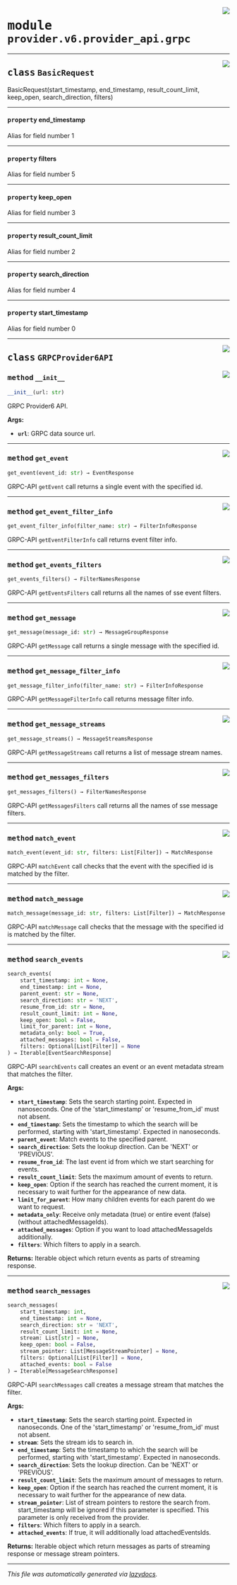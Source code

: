 <!-- markdownlint-disable -->

<a href="../../th2_data_services/provider/v6/provider_api/grpc.py#L0"><img align="right" style="float:right;" src="https://img.shields.io/badge/-source-cccccc?style=flat-square"></a>

# <kbd>module</kbd> `provider.v6.provider_api.grpc`






---

<a href="../../th2_data_services/provider/v6/provider_api/grpc.py"><img align="right" style="float:right;" src="https://img.shields.io/badge/-source-cccccc?style=flat-square"></a>

## <kbd>class</kbd> `BasicRequest`
BasicRequest(start_timestamp, end_timestamp, result_count_limit, keep_open, search_direction, filters) 


---

#### <kbd>property</kbd> end_timestamp

Alias for field number 1 

---

#### <kbd>property</kbd> filters

Alias for field number 5 

---

#### <kbd>property</kbd> keep_open

Alias for field number 3 

---

#### <kbd>property</kbd> result_count_limit

Alias for field number 2 

---

#### <kbd>property</kbd> search_direction

Alias for field number 4 

---

#### <kbd>property</kbd> start_timestamp

Alias for field number 0 




---

<a href="../../th2_data_services/provider/v6/provider_api/grpc.py#L55"><img align="right" style="float:right;" src="https://img.shields.io/badge/-source-cccccc?style=flat-square"></a>

## <kbd>class</kbd> `GRPCProvider6API`




<a href="../../th2_data_services/provider/v6/provider_api/grpc.py#L56"><img align="right" style="float:right;" src="https://img.shields.io/badge/-source-cccccc?style=flat-square"></a>

### <kbd>method</kbd> `__init__`

```python
__init__(url: str)
```

GRPC Provider6 API. 



**Args:**
 
 - <b>`url`</b>:  GRPC data source url. 




---

<a href="../../th2_data_services/provider/v6/provider_api/grpc.py#L376"><img align="right" style="float:right;" src="https://img.shields.io/badge/-source-cccccc?style=flat-square"></a>

### <kbd>method</kbd> `get_event`

```python
get_event(event_id: str) → EventResponse
```

GRPC-API `getEvent` call returns a single event with the specified id. 

---

<a href="../../th2_data_services/provider/v6/provider_api/grpc.py#L394"><img align="right" style="float:right;" src="https://img.shields.io/badge/-source-cccccc?style=flat-square"></a>

### <kbd>method</kbd> `get_event_filter_info`

```python
get_event_filter_info(filter_name: str) → FilterInfoResponse
```

GRPC-API `getEventFilterInfo` call returns event filter info. 

---

<a href="../../th2_data_services/provider/v6/provider_api/grpc.py#L390"><img align="right" style="float:right;" src="https://img.shields.io/badge/-source-cccccc?style=flat-square"></a>

### <kbd>method</kbd> `get_events_filters`

```python
get_events_filters() → FilterNamesResponse
```

GRPC-API `getEventsFilters` call returns all the names of sse event filters. 

---

<a href="../../th2_data_services/provider/v6/provider_api/grpc.py#L381"><img align="right" style="float:right;" src="https://img.shields.io/badge/-source-cccccc?style=flat-square"></a>

### <kbd>method</kbd> `get_message`

```python
get_message(message_id: str) → MessageGroupResponse
```

GRPC-API `getMessage` call returns a single message with the specified id. 

---

<a href="../../th2_data_services/provider/v6/provider_api/grpc.py#L399"><img align="right" style="float:right;" src="https://img.shields.io/badge/-source-cccccc?style=flat-square"></a>

### <kbd>method</kbd> `get_message_filter_info`

```python
get_message_filter_info(filter_name: str) → FilterInfoResponse
```

GRPC-API `getMessageFilterInfo` call returns message filter info. 

---

<a href="../../th2_data_services/provider/v6/provider_api/grpc.py#L73"><img align="right" style="float:right;" src="https://img.shields.io/badge/-source-cccccc?style=flat-square"></a>

### <kbd>method</kbd> `get_message_streams`

```python
get_message_streams() → MessageStreamsResponse
```

GRPC-API `getMessageStreams` call returns a list of message stream names. 

---

<a href="../../th2_data_services/provider/v6/provider_api/grpc.py#L386"><img align="right" style="float:right;" src="https://img.shields.io/badge/-source-cccccc?style=flat-square"></a>

### <kbd>method</kbd> `get_messages_filters`

```python
get_messages_filters() → FilterNamesResponse
```

GRPC-API `getMessagesFilters` call returns all the names of sse message filters. 

---

<a href="../../th2_data_services/provider/v6/provider_api/grpc.py#L404"><img align="right" style="float:right;" src="https://img.shields.io/badge/-source-cccccc?style=flat-square"></a>

### <kbd>method</kbd> `match_event`

```python
match_event(event_id: str, filters: List[Filter]) → MatchResponse
```

GRPC-API `matchEvent` call checks that the event with the specified id is matched by the filter. 

---

<a href="../../th2_data_services/provider/v6/provider_api/grpc.py#L409"><img align="right" style="float:right;" src="https://img.shields.io/badge/-source-cccccc?style=flat-square"></a>

### <kbd>method</kbd> `match_message`

```python
match_message(message_id: str, filters: List[Filter]) → MatchResponse
```

GRPC-API `matchMessage` call checks that the message with the specified id is matched by the filter. 

---

<a href="../../th2_data_services/provider/v6/provider_api/grpc.py#L77"><img align="right" style="float:right;" src="https://img.shields.io/badge/-source-cccccc?style=flat-square"></a>

### <kbd>method</kbd> `search_events`

```python
search_events(
    start_timestamp: int = None,
    end_timestamp: int = None,
    parent_event: str = None,
    search_direction: str = 'NEXT',
    resume_from_id: str = None,
    result_count_limit: int = None,
    keep_open: bool = False,
    limit_for_parent: int = None,
    metadata_only: bool = True,
    attached_messages: bool = False,
    filters: Optional[List[Filter]] = None
) → Iterable[EventSearchResponse]
```

GRPC-API `searchEvents` call creates an event or an event metadata stream that matches the filter. 



**Args:**
 
 - <b>`start_timestamp`</b>:  Sets the search starting point. Expected in nanoseconds. One of the 'start_timestamp'  or 'resume_from_id' must not absent. 
 - <b>`end_timestamp`</b>:  Sets the timestamp to which the search will be performed, starting with 'start_timestamp'.  Expected in nanoseconds. 
 - <b>`parent_event`</b>:  Match events to the specified parent. 
 - <b>`search_direction`</b>:  Sets the lookup direction. Can be 'NEXT' or 'PREVIOUS'. 
 - <b>`resume_from_id`</b>:  The last event id from which we start searching for events. 
 - <b>`result_count_limit`</b>:  Sets the maximum amount of events to return. 
 - <b>`keep_open`</b>:  Option if the search has reached the current moment,  it is necessary to wait further for the appearance of new data. 
 - <b>`limit_for_parent`</b>:  How many children events for each parent do we want to request. 
 - <b>`metadata_only`</b>:  Receive only metadata (true) or entire event (false) (without attachedMessageIds). 
 - <b>`attached_messages`</b>:  Option if you want to load attachedMessageIds additionally. 
 - <b>`filters`</b>:  Which filters to apply in a search. 



**Returns:**
 Iterable object which return events as parts of streaming response. 

---

<a href="../../th2_data_services/provider/v6/provider_api/grpc.py#L148"><img align="right" style="float:right;" src="https://img.shields.io/badge/-source-cccccc?style=flat-square"></a>

### <kbd>method</kbd> `search_messages`

```python
search_messages(
    start_timestamp: int,
    end_timestamp: int = None,
    search_direction: str = 'NEXT',
    result_count_limit: int = None,
    stream: List[str] = None,
    keep_open: bool = False,
    stream_pointer: List[MessageStreamPointer] = None,
    filters: Optional[List[Filter]] = None,
    attached_events: bool = False
) → Iterable[MessageSearchResponse]
```

GRPC-API `searchMessages` call creates a message stream that matches the filter. 



**Args:**
 
 - <b>`start_timestamp`</b>:  Sets the search starting point. Expected in nanoseconds. One of the 'start_timestamp'  or 'resume_from_id' must not absent. 
 - <b>`stream`</b>:  Sets the stream ids to search in. 
 - <b>`end_timestamp`</b>:  Sets the timestamp to which the search will be performed, starting with 'start_timestamp'.  Expected in nanoseconds. 
 - <b>`search_direction`</b>:  Sets the lookup direction. Can be 'NEXT' or 'PREVIOUS'. 
 - <b>`result_count_limit`</b>:  Sets the maximum amount of messages to return. 
 - <b>`keep_open`</b>:  Option if the search has reached the current moment,  it is necessary to wait further for the appearance of new data. 
 - <b>`stream_pointer`</b>:  List of stream pointers to restore the search from.  start_timestamp will be ignored if this parameter is specified. This parameter is only received  from the provider. 
 - <b>`filters`</b>:  Which filters to apply in a search. 
 - <b>`attached_events`</b>:  If true, it will additionally load attachedEventsIds. 



**Returns:**
 Iterable object which return messages as parts of streaming response or message stream pointers. 




---

_This file was automatically generated via [lazydocs](https://github.com/ml-tooling/lazydocs)._
